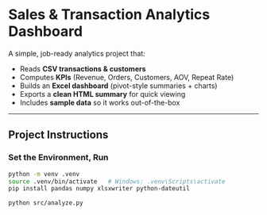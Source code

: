 # Sales & Transaction Analytics Dashboard

A simple, job-ready analytics project that:
- Reads **CSV transactions & customers**
- Computes **KPIs** (Revenue, Orders, Customers, AOV, Repeat Rate)
- Builds an **Excel dashboard** (pivot-style summaries + charts)
- Exports a **clean HTML summary** for quick viewing
- Includes **sample data** so it works out-of-the-box

---

## Project Instructions

### Set the Environment, Run
```bash
python -m venv .venv
source .venv/bin/activate   # Windows: .venv\Scripts\activate
pip install pandas numpy xlsxwriter python-dateutil

python src/analyze.py
